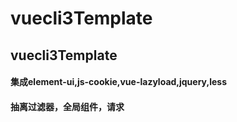 # vuecli3Template
## vuecli3Template
#### 集成element-ui,js-cookie,vue-lazyload,jquery,less
#### 抽离过滤器，全局组件，请求 

